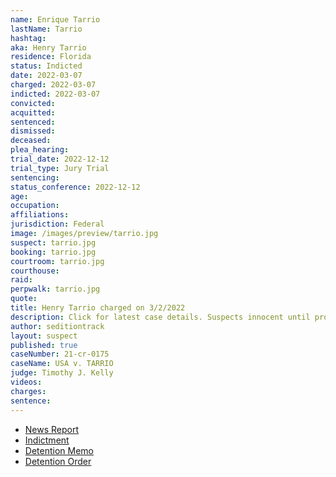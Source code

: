 ```yaml
---
name: Enrique Tarrio
lastName: Tarrio
hashtag:
aka: Henry Tarrio
residence: Florida
status: Indicted
date: 2022-03-07
charged: 2022-03-07
indicted: 2022-03-07
convicted:
acquitted:
sentenced:
dismissed:
deceased:
plea_hearing:
trial_date: 2022-12-12
trial_type: Jury Trial
sentencing:
status_conference: 2022-12-12
age:
occupation:
affiliations:
jurisdiction: Federal
image: /images/preview/tarrio.jpg
suspect: tarrio.jpg
booking: tarrio.jpg
courtroom: tarrio.jpg
courthouse:
raid:
perpwalk: tarrio.jpg
quote:
title: Henry Tarrio charged on 3/2/2022
description: Click for latest case details. Suspects innocent until proven guilty.
author: seditiontrack
layout: suspect
published: true
caseNumber: 21-cr-0175
caseName: USA v. TARRIO
judge: Timothy J. Kelly
videos:
charges:
sentence:
---
```

- [News Report](https://www.theguardian.com/us-news/2022/mar/08/enrique-tarrio-proud-boys-leader-arrested-us-capitol-attack-conspiracy)
- [Indictment](https://www.justice.gov/usao-dc/case-multi-defendant/file/1480986/download)
- [Detention Memo](https://s3.documentcloud.org/documents/21417131/3-14-22-us-detention-memo-enrique-tarrio.pdf)
- [Detention Order](https://extremism.gwu.edu/sites/g/files/zaxdzs2191/f/Enrique%20Tarrio%20Motion%20for%20Revocation%20of%20Detention%20Order.pdf)
